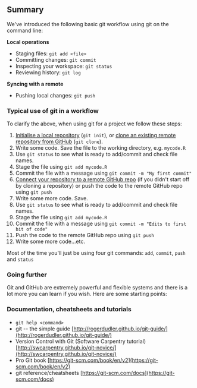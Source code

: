 ## Summary

We've introduced the following basic git workflow using git on the command line:

**Local operations**

- Staging files:    `git add <file>`
- Committing changes:    `git commit`
- Inspecting your workspace:    `git status`
- Reviewing history:    `git log`

**Syncing with a remote**

- Pushing local changes:   `git push`
<!-- - Merging remote changes `git pull` -->

### Typical use of git in a workflow

To clarify the above, when using git for a project we follow these steps:

1. [Initialise a local repository](./get_started.md#git-init) (`git
   init`), or
   [clone an existing remote repository from GitHub](./workflow.md#git-clone)
   (`git clone`).
2. Write some code. Save the file to the working directory, e.g. `mycode.R`
3. Use `git status` to see what is ready to add/commit and check file names.
4. Stage the file using `git add mycode.R`
5. Commit the file with a message using `git commit -m "My first commit"`
6. [Connect your repository to a remote GitHub repo](./remote.md) (if
   you didn't start off by cloning a repository) or push the code to
   the remote GitHub repo using `git push`
7. Write some more code. Save.
8. Use `git status` to see what is ready to add/commit and check file names.
9. Stage the file using `git add mycode.R`
10. Commit the file with a message using `git commit -m "Edits to first bit of code"`
11. Push the code to the remote GitHub repo using `git push`
12. Write some more code...etc.

Most of the time you'll just be using four git commands: `add`, `commit`, `push` and `status`

### Going further

Git and GitHub are extremely powerful and flexible systems and there
is a lot more you can learn if you wish. Here are some starting points:

### Documentation, cheatsheets and tutorials
- `git help <command>`
- git -- the simple guide [http://rogerdudler.github.io/git-guide/](http://rogerdudler.github.io/git-guide/)
- Version Control with Git (Software Carpentry tutorial) [http://swcarpentry.github.io/git-novice/](http://swcarpentry.github.io/git-novice/)
- Pro Git book [https://git-scm.com/book/en/v2](https://git-scm.com/book/en/v2)
- git reference/cheatsheets [https://git-scm.com/docs](https://git-scm.com/docs)
